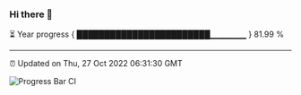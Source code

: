 ### Hi there 👋

⏳ Year progress { ████████████████████████▁▁▁▁▁▁ } 81.99 %

---

⏰ Updated on Thu, 27 Oct 2022 06:31:30 GMT

![Progress Bar CI](https://github.com/ZhaoGui/ZhaoGui/workflows/Progress%20Bar%20CI/badge.svg)
